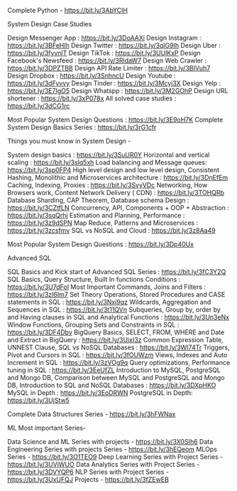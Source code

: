 Complete Python - https://bit.ly/3AbYClH

System Design Case Studies

Design Messenger App : https://bit.ly/3DoAAXi
Design Instagram : https://bit.ly/3BFeHlh
Design Twitter : https://bit.ly/3qIG9Ih
Design Uber : https://bit.ly/3fyvnlT
Design TikTok : https://bit.ly/3UUlKxP
Design Facebook's Newsfeed : https://bit.ly/3RldaW7
Design Web Crawler : https://bit.ly/3DPZTBB
Design API Rate Limiter : https://bit.ly/3BIVuh7
Design Dropbox : https://bit.ly/3SnhncU
Design Youtube : https://bit.ly/3dFyvvy
Design Tinder : https://bit.ly/3Mcyj3X
Design Yelp : https://bit.ly/3E7IgO5
Design Whatspp : https://bit.ly/3M2GOhP
Design URL shortener : https://bit.ly/3xP078x
All solved case studies : https://bit.ly/3dCG1rc

Most Popular System Design Questions : https://bit.ly/3E9oH7K
Complete System Design Basics Series : https://bit.ly/3rG1cfr

Things you must know in System Design -

System design basics : https://bit.ly/3SuUR0Y
Horizontal and vertical scaling : https://bit.ly/3slq5xh
Load balancing and Message queues: https://bit.ly/3sp0FP4
High level design and low level design, Consistent Hashing, Monolithic and Microservices architecture : https://bit.ly/3DnEfEm
Caching, Indexing, Proxies : https://bit.ly/3SvyVDc
Networking, How Browsers work, Content Network Delivery ( CDN) : https://bit.ly/3TOHQRb
Database Sharding, CAP Theorem, Database schema Design : https://bit.ly/3CZtfLN
Concurrency, API, Components + OOP + Abstraction : https://bit.ly/3sqQrhj
Estimation and Planning, Performance : https://bit.ly/3z9dSPN
Map Reduce, Patterns and Microservices : https://bit.ly/3zcsfmv
SQL vs NoSQL and Cloud : https://bit.ly/3z8Aa49

Most Popular System Design Questions : https://bit.ly/3Dp40Ux

Advanced SQL

SQL Basics and Kick start of Advanced SQL Series : https://bit.ly/3fC3Y2Q
SQL Basics, Query Structure, Built In functions Conditions : https://bit.ly/3U7dFoI
Most Important Commands, Joins and Filters : https://bit.ly/3zI6Im7
Set Theory Operations, Stored Procedures and CASE statements in SQL : https://bit.ly/3Nxj9qz
Wildcards, Aggregation and Sequences in SQL : https://bit.ly/3t11QVn
Subqueries, Group by, order by and Having clauses in SQL and Analytical Functions : https://bit.ly/3Un3eNx
Window Functions, Grouping Sets and Constraints in SQL : https://bit.ly/3DF4Dbv
BigQuery Basics, SELECT, FROM, WHERE and Date and Extract in BigQuery : https://bit.ly/3UixI3z
Common Expression Table, UNNEST Clause, SQL vs NoSQL Databases : https://bit.ly/3WI74Tr
Triggers, Pivot and Cursors in SQL : https://bit.ly/3fOUWzm
Views, Indexes and Auto Increment in SQL : https://bit.ly/3zVOg9q
Query optimizations, Performance tuning in SQL : https://bit.ly/3EeUfZL
Introduction to MySQL, PostgreSQL and Mongo DB, Comparison between MySQL and PostgreSQL and Mongo
DB, Introduction to SQL and NoSQL Databases : https://bit.ly/3DXpHKO
MySQL in Depth : https://bit.ly/3EoDRWN
PostgreSQL in Depth: https://bit.ly/3UjStw5

Complete Data Structures Series - https://bit.ly/3hFWNax

ML Most important Series-

Data Science and ML Series with projects - https://bit.ly/3X0SIh6
Data Engineering Series with projects Series - https://bit.ly/3hEQeom
MLOps Series - https://bit.ly/3O1TEO9
Deep Learning Series with Project Series - https://bit.ly/3UVjWUO
Data Analytics Series with Project Series - https://bit.ly/3DVYQP6
NLP Series with Project Series - https://bit.ly/3UxUFQJ
Projects - https://bit.ly/3fZEwEB
